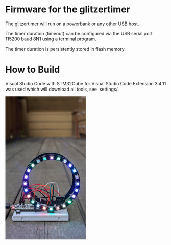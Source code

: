 # Firmware for the glitzertimer

The glitzertimer will run on a powerbank or any other USB host.

The timer duration (timeout) can be configured via the USB serial port 115200 baud 8N1 using a terminal program.

The timer duration is persistently stored in flash memory.

# How to Build

Visual Studio Code with STM32Cube for Visual Studio Code Extension 3.4.11 
was used which will download all tools, see .settings/.

<img src="PXL_20240620_181044473.jpg" alt="glitzertimer" width="50%" />
